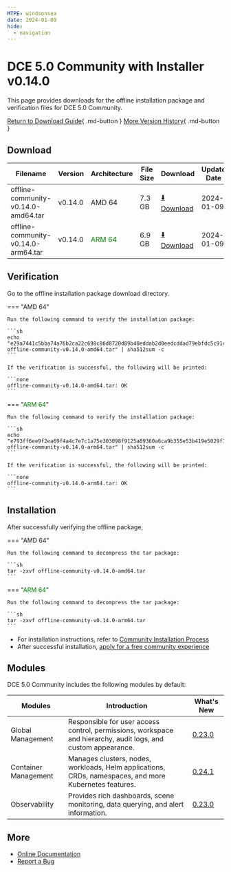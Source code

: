 ```yaml
---
MTPE: windsonsea
date: 2024-01-09
hide:
  - navigation
---
```


# DCE 5.0 Community with Installer v0.14.0

This page provides downloads for the offline installation package and verification files for DCE 5.0 Community.

[Return to Download Guide](../index.md){ .md-button } [More Version History](./dce5-installer-history.md){ .md-button }

## Download

| Filename | Version | Architecture | File Size | Download | Update Date |
| --------- | ------- | ------------ | --------- | -------- | ----------- |
| offline-community-v0.14.0-amd64.tar | v0.14.0 | AMD 64 | 7.3 GB | [:arrow_down: Download](https://qiniu-download-public.daocloud.io/DaoCloud_Enterprise/dce5/offline-community-v0.14.0-amd64.tar) | 2024-01-09 |
| offline-community-v0.14.0-arm64.tar | v0.14.0 | <font color="green">ARM 64</font> | 6.9 GB | [:arrow_down: Download](https://qiniu-download-public.daocloud.io/DaoCloud_Enterprise/dce5/offline-community-v0.14.0-arm64.tar) | 2024-01-09 |

## Verification

Go to the offline installation package download directory.

=== "AMD 64"

    Run the following command to verify the installation package:

    ```sh
    echo "e29a7441c5bba74a76b2ca22c698c86d8720d89b40eddab2d0eedcddad79ebfdc5c91cc0b743f714102a279f26985f14e3e1691bf91d78dd617c135dcf7204ff  offline-community-v0.14.0-amd64.tar" | sha512sum -c
    ```

    If the verification is successful, the following will be printed:

    ```none
    offline-community-v0.14.0-amd64.tar: OK
    ```

=== "<font color="green">ARM 64</font>"

    Run the following command to verify the installation package:

    ```sh
    echo "e793ff6ee9f2ea69f4a4c7e7c1a75e303098f9125a89360a6ca9b355e53b419e5029f721a608aa4c83921eb047098c436288653f25b900cb8cc32989c965d466  offline-community-v0.14.0-arm64.tar" | sha512sum -c
    ```

    If the verification is successful, the following will be printed:

    ```none
    offline-community-v0.14.0-arm64.tar: OK
    ```

## Installation

After successfully verifying the offline package,

=== "AMD 64"

    Run the following command to decompress the tar package:

    ```sh
    tar -zxvf offline-community-v0.14.0-amd64.tar
    ```

=== "<font color="green">ARM 64</font>"

    Run the following command to decompress the tar package:

    ```sh
    tar -zxvf offline-community-v0.14.0-arm64.tar
    ```

- For installation instructions, refer to [Community Installation Process](../../install/community/k8s/online.md#_2)
- After successful installation, [apply for a free community experience](../../dce/license0.md)

## Modules

DCE 5.0 Community includes the following modules by default:

| Modules | Introduction | What's New |
| -------- | ----------- | ---------- |
| Global Management | Responsible for user access control, permissions, workspace and hierarchy, audit logs, and custom appearance. | [0.23.0](../../ghippo/intro/release-notes.md#v0230) |
| Container Management | Manages clusters, nodes, workloads, Helm applications, CRDs, namespaces, and more Kubernetes features. | [0.24.1](../../kpanda/intro/release-notes.md#v0240) |
| Observability | Provides rich dashboards, scene monitoring, data querying, and alert information. | [0.23.0](../../insight/intro/releasenote.md#v0230) |

## More

- [Online Documentation](../../dce/index.md)
- [Report a Bug](https://github.com/DaoCloud/DaoCloud-docs/issues)
